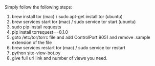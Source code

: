 Simply follow the following steps:
1. brew install tor (mac) / sudo apt-get install tor (ubuntu)
2. brew services start tor (mac) / sudo service tor start (ubuntu)
3. sudo pip install requests
4. pip install torrequest==0.1.0
5. goto /etc/tor/torrc file and add  ControlPort 9051 and remove .sample extension of the file
6. brew services restart tor (mac) / sudo service tor restart
7. python site-view-bot.py
8. give full url link and number of views you need.
